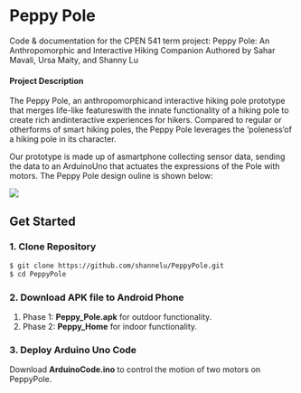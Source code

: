 # Peppy Pole
Code & documentation for the CPEN 541 term project: Peppy Pole: An Anthropomorphic and Interactive Hiking Companion
Authored by Sahar Mavali, Ursa Maity, and Shanny Lu

#### Project Description

The Peppy Pole, an anthropomorphicand interactive hiking pole prototype that merges life-like featureswith the innate functionality of a hiking pole to create rich andinteractive experiences for hikers. Compared to regular or otherforms of smart hiking poles, the Peppy Pole leverages the ’poleness’of a hiking pole in its character. 

Our prototype is made up of asmartphone collecting sensor data, sending the data to an ArduinoUno that actuates the expressions of the Pole with motors. The Peppy Pole design ouline is shown below:

<img src="docs/PeppyPoleLayout">

## Get Started

### 1. Clone Repository

```sh
$ git clone https://github.com/shannelu/PeppyPole.git
$ cd PeppyPole
```

### 2. Download APK file to Android Phone

1. Phase 1: **Peppy_Pole.apk** for outdoor functionality.
2. Phase 2: **Peppy_Home** for indoor functionality.

### 3. Deploy Arduino Uno Code

Download **ArduinoCode.ino** to control the motion of two motors on PeppyPole.
